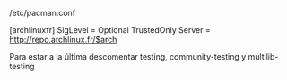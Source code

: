 /etc/pacman.conf


[archlinuxfr]
SigLevel    = Optional TrustedOnly
Server = http://repo.archlinux.fr/$arch


Para estar a la última descomentar
testing, community-testing y multilib-testing
